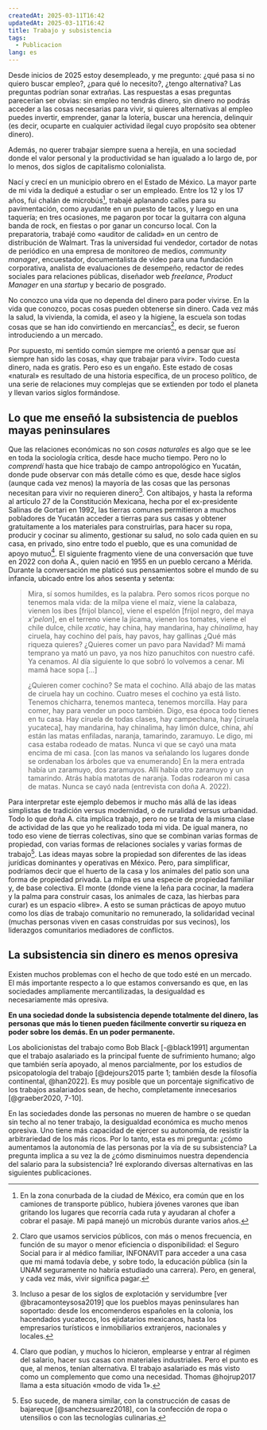 ```yaml
---
createdAt: 2025-03-11T16:42
updatedAt: 2025-03-11T16:42
title: Trabajo y subsistencia
tags:
  - Publicacion
lang: es
---
```


Desde inicios de 2025 estoy desempleado, y me pregunto: ¿qué pasa si no quiero buscar empleo?, ¿para qué lo necesito?, ¿tengo alternativa? Las preguntas podrían sonar extrañas. Las respuestas a esas preguntas parecerían ser obvias: sin empleo no tendrás dinero, sin dinero no podrás acceder a las cosas necesarias para vivir, si quieres alternativas al empleo puedes invertir, emprender, ganar la lotería, buscar una herencia, delinquir (es decir, ocuparte en cualquier actividad ilegal cuyo propósito sea obtener dinero).

Además, no querer trabajar siempre suena a herejía, en una sociedad donde el valor personal y la productividad se han igualado a lo largo de, por lo menos, dos siglos de capitalismo colonialista.

Nací y crecí en un municipio obrero en el Estado de México. La mayor parte de mi vida la dediqué a estudiar o ser un empleado. Entre los 12 y los 17 años, fui chalán de microbús[^1], trabajé aplanando calles para su pavimentación, como ayudante en un puesto de tacos, y luego en una taquería; en tres ocasiones, me pagaron por tocar la guitarra con alguna banda de rock, en fiestas o por ganar un concurso local. Con la preparatoria, trabajé como «auditor de calidad» en un centro de distribución de Walmart. Tras la universidad fui vendedor, cortador de notas de periódico en una empresa de monitoreo de medios, *community manager*, encuestador, documentalista de video para una fundación corporativa, analista de evaluaciones de desempeño, redactor de redes sociales para relaciones públicas, diseñador web *freelance*, *Product Manager* en una *startup* y becario de posgrado.

No conozco una vida que no dependa del dinero para poder vivirse. En la vida que conozco, pocas cosas pueden obtenerse sin dinero. Cada vez más la salud, la vivienda, la comida, el aseo y la higiene, la escuela son todas cosas que se han ido convirtiendo en mercancías[^2], es decir, se fueron introduciendo a un mercado.

[^1]: En la zona conurbada de la ciudad de México, era común que en los camiones de transporte público, hubiera jóvenes varones que iban gritando los lugares que recorría cada ruta y ayudaran al chofer a cobrar el pasaje. Mi papá manejó un microbús durante varios años.

[^2]: Claro que usamos servicios públicos, con más o menos frecuencia, en función de su mayor o menor eficiencia o disponibilidad: el Seguro Social para ir al médico familiar, INFONAVIT para acceder a una casa que mi mamá todavía debe, y sobre todo, la educación pública (sin la UNAM seguramente no habría estudiado una carrera). Pero, en general, y cada vez más, vivir significa pagar.

Por supuesto, mi sentido común siempre me orientó a pensar que así siempre han sido las cosas, «hay que trabajar para vivir». Todo cuesta dinero, nada es gratis. Pero eso es un engaño. Este estado de cosas «natural» es resultado de una historia específica, de un proceso político, de una serie de relaciones muy complejas que se extienden por todo el planeta y llevan varios siglos formándose.

## Lo que me enseñó la subsistencia de pueblos mayas peninsulares

Que las relaciones económicas no son *cosas naturales* es algo que se lee en toda la sociología crítica, desde hace mucho tiempo. Pero no lo *comprendí* hasta que hice trabajo de campo antropológico en Yucatán, donde pude observar con más detalle cómo es que, desde hace siglos (aunque cada vez menos) la mayoría de las cosas que las personas necesitan para vivir no requieren dinero[^3]. Con altibajos, y hasta la reforma al artículo 27 de la Constitución Mexicana, hecha por el ex-presidente Salinas de Gortari en 1992, las tierras comunes permitieron a muchos pobladores de Yucatán acceder a tierras para sus casas y obtener gratuitamente a los materiales para construirlas, para hacer su ropa, producir y cocinar su alimento, gestionar su salud, no solo cada quien en su casa, en privado, sino entre todo el pueblo, que es una comunidad de apoyo mutuo[^4]. El siguiente fragmento viene de una conversación que tuve en 2022 con doña A., quien nació en 1955 en un pueblo cercano a Mérida. Durante la conversación me platicó sus pensamientos sobre el mundo de su infancia, ubicado entre los años sesenta y setenta:

[^3]: Incluso a pesar de los siglos de explotación y servidumbre [ver @bracamonteysosa2019] que los pueblos mayas peninsulares han soportado: desde los encomenderos españoles en la colonia, los hacendados yucatecos, los ejidatarios mexicanos, hasta los empresarios turísticos e inmobiliarios extranjeros, nacionales y locales.

[^4]: Claro que podían, y muchos lo hicieron, emplearse y entrar al régimen del salario, hacer sus casas con materiales industriales. Pero el punto es que, al menos, tenían alternativa. El trabajo asalariado es más visto como un complemento que como una necesidad. Thomas @hojrup2017 llama a esta situación «modo de vida 1».

 > Mira, sí somos humildes, es la palabra. Pero somos ricos porque no tenemos mala vida: de la milpa viene el maíz, viene la calabaza, vienen los ibes [frijol blanco], viene el espelón [frijol negro, del maya *x'pelon*], en el terreno viene la jícama, vienen los tomates, viene el chile dulce, chile *xcatic*, hay china, hay mandarina, hay *chinalima*, hay ciruela, hay cochino del país, hay pavos, hay gallinas ¿Qué más riqueza quieres? ¿Quieres comer un pavo para Navidad? Mi mamá temprano ya mató un pavo, ya nos hizo panuchitos con nuestro café. Ya cenamos. Al día siguiente lo que sobró lo volvemos a cenar. Mi mamá hace sopa […]
 >
 > ¿Quieren comer cochino? Se mata el cochino. Allá abajo de las matas de ciruela hay un cochino. Cuatro meses el cochino ya está listo. Tenemos chicharra, tenemos manteca, tenemos morcilla. Hay para comer, hay para vender un poco también. Digo, esa época todo tienes en tu casa. Hay ciruela de todas clases, hay campechana, hay [ciruela yucateca], hay mandarina, hay chinalima, hay limón dulce, china, ahí están las matas enfiladas, naranja, tamarindo, zaramuyo. Le digo, mi casa estaba rodeado de matas. Nunca vi que se cayó una mata encima de mi casa. [con las manos va señalando los lugares donde se ordenaban los árboles que va enumerando] En la mera entrada había un zaramuyo, dos zaramuyos. Allí había otro zaramuyo y un tamarindo. Atrás había matotas de naranja. Todas rodearon mi casa de matas. Nunca se cayó nada (entrevista con doña A. 2022).

Para interpretar este ejemplo debemos ir mucho más allá de las ideas simplistas de tradición versus modernidad, o de ruralidad versus urbanidad. Todo lo que doña A. cita implica trabajo, pero no se trata de la misma clase de actividad de las que yo he realizado toda mi vida. De igual manera, no todo eso viene de tierras colectivas, sino que se combinan varias formas de propiedad, con varias formas de relaciones sociales y varias formas de trabajo[^5]. Las ideas mayas sobre la propiedad son diferentes de las ideas jurídicas dominantes y operativas en México. Pero, para simplificar, podríamos decir que el huerto de la casa y los animales del patio son una forma de propiedad privada. La milpa es una especie de propiedad familiar y, de base colectiva. El monte (donde viene la leña para cocinar, la madera y la palma para construir casas, los animales de caza, las hierbas para curar) es un espacio «libre». A esto se suman prácticas de apoyo mutuo como los días de trabajo comunitario no remunerado, la solidaridad vecinal (muchas personas viven en casas construidas por sus vecinos), los liderazgos comunitarios mediadores de conflictos.

[^5]:Eso sucede, de manera similar, con la construcción de casas de bajareque [@sanchezsuarez2018], con la confección de ropa o utensilios o con las tecnologías culinarias.

## La subsistencia sin dinero es menos opresiva

Existen muchos problemas con el hecho de que todo esté en un mercado. El más importante respecto a lo que estamos conversando es que, en las sociedades ampliamente mercantilizadas, la desigualdad es necesariamente más opresiva.

**En una sociedad donde la subsistencia depende totalmente del dinero, las personas que más lo tienen pueden fácilmente convertir su riqueza en poder sobre los demás. En un poder permanente.**

Los abolicionistas del trabajo como Bob Black [-@black1991] argumentan que el trabajo asalariado es la principal fuente de sufrimiento humano; algo que también sería apoyado, al menos parcialmente, por los estudios de psicopatología del trabajo [@dejours2015 parte 1; también desde la filosofía continental, @han2022]. Es muy posible que un porcentaje significativo de los trabajos asalariados sean, de hecho, completamente innecesarios [@graeber2020, 7-10].

En las sociedades donde las personas no mueren de hambre o se quedan sin techo al no tener trabajo, la desigualdad económica es mucho menos opresiva. Uno tiene más capacidad de ejercer su autonomía, de resistir la arbitrariedad de los más ricos. Por lo tanto, esta es mi pregunta: ¿cómo aumentamos la autonomía de las personas por la vía de su subsistencia? La pregunta implica a su vez la de ¿cómo disminuimos nuestra dependencia del salario para la subsistencia? Iré explorando diversas alternativas en las siguientes publicaciones.
